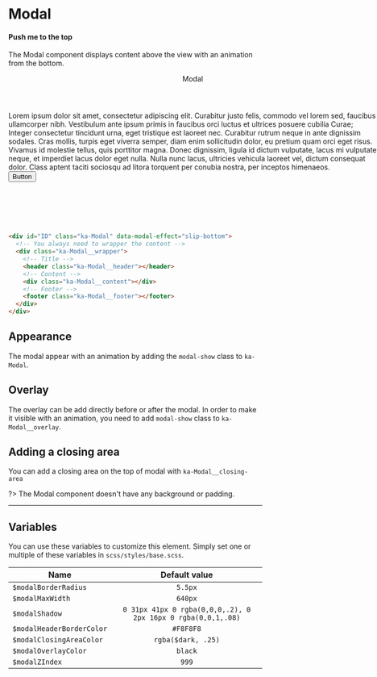 # Modal
#### Push me to the top
The Modal component displays content above the view with an animation from the bottom.

<div class="demo-block" style="height: 300px;">
  <div id="modalID" class="ka-Modal modal-show has-white-bg" data-modal-effect="slip-bottom" style="position: absolute;">
    <!-- You always need to wrapper the content -->
    <div class="ka-Modal__wrapper">
      <!-- Title -->
      <header class="ka-Modal__header has-dark-bg">
        <div class="ka-Navbar ka-Navbar__dark">
          <div class="ka-Navbar__center ">
            <div class="ka-Navbar__center--container"> 
              <span class="ka-Navbar__title">Modal</span>
            </div>
          </div>
        </div>
      </header>
      <!-- Content -->
      <div class="ka-Modal__content ka-Spacing__base">
        <div class="text-style-caption1">Lorem ipsum dolor sit amet, consectetur adipiscing elit. Curabitur justo felis, commodo vel lorem sed, faucibus ullamcorper nibh. Vestibulum ante ipsum primis in faucibus orci luctus et ultrices posuere cubilia Curae; Integer consectetur tincidunt urna, eget tristique est laoreet nec. Curabitur rutrum neque in ante dignissim sodales. Cras mollis, turpis eget viverra semper, diam enim sollicitudin dolor, eu pretium quam orci eget risus. Vivamus id molestie tellus, quis porttitor magna. Donec dignissim, ligula id dictum vulputate, lacus mi vulputate neque, et imperdiet lacus dolor eget nulla. Nulla nunc lacus, ultricies vehicula laoreet vel, dictum consequat dolor. Class aptent taciti sociosqu ad litora torquent per conubia nostra, per inceptos himenaeos.
        </div>
      </div>
      <!-- Footer -->
      <footer class="ka-Modal__footer has-cloudlight-bg">
        <div class="ka-Spacing__md">
          <button class="ka-Button small ka-Button--dark is-fullwidth">Button</button>
        </div>
      </footer>
    </div>
  </div>
      <div class="ka-Modal__overlay" style="position: absolute; opacity: .5; visibility: visible;"></div>
</div>

```html
<div id="ID" class="ka-Modal" data-modal-effect="slip-bottom">
  <!-- You always need to wrapper the content -->
  <div class="ka-Modal__wrapper">
    <!-- Title -->
    <header class="ka-Modal__header"></header>
    <!-- Content -->
    <div class="ka-Modal__content"></div>
    <!-- Footer -->
    <footer class="ka-Modal__footer"></footer>
  </div>
</div>
```

## Appearance
The modal appear with an animation by adding the `modal-show` class to `ka-Modal`.

## Overlay
The overlay can be add directly before or after the modal. In order to make it visible with an animation, you need to add `modal-show` class to `ka-Modal__overlay`.

## Adding a closing area
You can add a closing area on the top of modal with `ka-Modal__closing-area`

?> The Modal component doesn't have any background or padding.
***
Variables
------
You can use these variables to customize this element. Simply set one or multiple of these variables in `scss/styles/base.scss`.

| Name  | Default value |
| ------- |:-----------:|
|`$modalBorderRadius` | `5.5px` |
|`$modalMaxWidth` | `640px` |
|`$modalShadow` |  `0 31px 41px 0 rgba(0,0,0,.2), 0 2px 16px 0 rgba(0,0,1,.08)` |
|`$modalHeaderBorderColor` | `#F8F8F8` |
|`$modalClosingAreaColor` | `rgba($dark, .25)` |
|`$modalOverlayColor` | `black` |
|`$modalZIndex` | `999` |